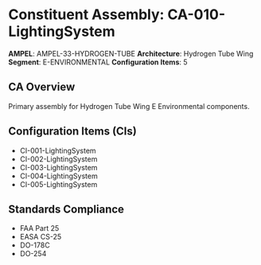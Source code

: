 # Constituent Assembly: CA-010-LightingSystem

**AMPEL**: AMPEL-33-HYDROGEN-TUBE
**Architecture**: Hydrogen Tube Wing
**Segment**: E-ENVIRONMENTAL
**Configuration Items**: 5

## CA Overview
Primary assembly for Hydrogen Tube Wing E Environmental components.

## Configuration Items (CIs)
- CI-001-LightingSystem
- CI-002-LightingSystem
- CI-003-LightingSystem
- CI-004-LightingSystem
- CI-005-LightingSystem

## Standards Compliance
- FAA Part 25
- EASA CS-25
- DO-178C
- DO-254
